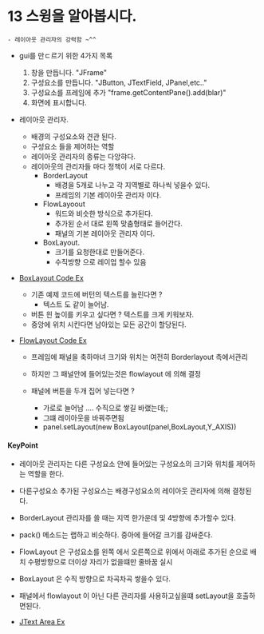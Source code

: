 # 13 스윙을 알아봅시다.

    - 레이아웃 관리자의 강력함 ~^^

- gui를 만ㄷ르기 위한 4가지 목록

  1. 창을 만듭니다. "JFrame"
  2. 구성요소를 만듭니다. "JButton, JTextField, JPanel,etc.."
  3. 구성요소를 프레임에 추가 "frame.getContentPane().add(blar)"
  4. 화면에 표시합니다.

- 레이아웃 관리자.

  - 배경의 구성요소와 견관 된다.
  - 구성요소 들을 제어하는 역할
  - 레이아웃 관리자의 종류는 다앙햐다.
  - 레이아웃의 관리자들 마다 정책이 서로 다르다.
    - BorderLayout
      - 배경을 5개로 나누고 각 지역별로 하나씩 넣을수 있다.
      - 프레임의 기본 레이아웃 관리자 이다.
    - FlowLayoout
      - 워드와 비슷한 방식으로 추가된다.
      - 추가된 순서 대로 왼쪽 맞춤형태로 들어간다.
      - 패널의 기본 레이아웃 관리자 이다.
    - BoxLayout.
      - 크기를 요청한대로 만들어준다.
      - 수직방향 으로 레이업 할수 있음

- [BoxLayout Code Ex](./Button1.java)

  - 기존 예제 코드에 버턴의 텍스트를 늘린다면 ?
    - 텍스트 도 같이 늘어남.
  - 버튼 읜 높이를 키우고 싶다면 ? 텍스트를 크게 키워보자.
  - 중앙에 위치 시킨다면 남아있는 모든 공간이 할당된다.

- [FlowLayout Code Ex](./FlowLayout.java)

  - 프레임에 패널을 축하마녀 크기와 위치는 여전히 Borderlayout 측에서관리
  - 하지만 그 패널안에 들어있는것은 flowlayout 에 의해 결정

  - 패널에 버튼을 두개 집어 넣는다면 ?
    - 가로로 늘어남 .... 수직으로 쌓길 바랬는데;;
    - 그떄 레이아웃을 바꿔주면됨
    - panel.setLayout(new BoxLayout(panel,BoxLayout,Y_AXIS))

#### KeyPoint

- 레이아웃 관리자는 다른 구성요소 안에 들어있는 구성요소의 크기와 위치를 제어하는 역할을 한다.
- 다른구성요소 추가된 구성요스는 배경구성요소의 레이아웃 관리자에 의해 결정된다.
- BorderLayout 관리자를 쓸 때는 지역 한가운데 및 4방향에 추가할수 있다.
- pack() 메소드는 랩하고 비슷하다. 중아에 들어갈 크기를 감싸준다.
- FlowLayout 은 구성요소를 왼쪽 에서 오른쪽으로 위에서 아래로 추가된 순으로 배치 수평방향으로 더이상 자리가 없을떄만 줄바꿈 실시
- BoxLayout 은 수직 방향으로 차곡차곡 쌓을수 있다.
- 패널에서 flowlayout 이 아닌 다른 관리자를 사용하고싶을떄 setLayout을 호출하면된다.

- [JText Area Ex](./TextArea.java)
